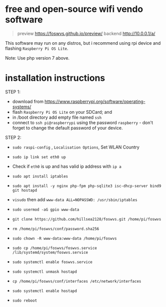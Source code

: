 # free and open-source wifi vendo software

> preview https://foswvs.github.io/preview/
> backend http://10.0.0.1/a/

 This software may run on any distros, but i recommend using rpi device and flashing `Raspberry Pi OS Lite`.

 Note: Use php version 7 above.

# installation instructions
STEP 1:
 - download from https://www.raspberrypi.org/software/operating-systems/
 - flash `Raspberry Pi OS Lite` on your SDCard; and
 - in /boot directory add empty file named `ssh`
 - connect to `ssh pi@raspberrypi` using the password `raspberry` - don't forget to change the default password of your device.
 
STEP 2:
 - `sudo raspi-config` , `Localisation Options`, Set WLAN Country
 - `sudo ip link set eth0 up`
 - Check if `eth0` is up and has valid ip address with `ip a`
 - `sudo apt install iptables`
 - `sudo apt install -y nginx php-fpm php-sqlite3 isc-dhcp-server bind9 git hostapd`
 - `visudo` then add `www-data ALL=NOPASSWD: /usr/sbin/iptables`
 - `sudo usermod -aG gpio www-data`
 - `git clone https://github.com/hillsea2128/foswvs.git /home/pi/foswvs`
 - `rm /home/pi/foswvs/conf/password.sha256`
 - `sudo chown -R www-data:www-data /home/pi/foswvs`
 - `sudo cp /home/pi/foswvs/foswvs.service /lib/systemd/system/foswvs.service`
 - `sudo systemctl enable foswvs.service`
 - `sudo systemctl unmask hostapd`
 - `cp /home/pi/foswvs/conf/interfaces /etc/network/interfaces`
 - `sudo systemctl enable hostapd`
 
 - `sudo reboot`

